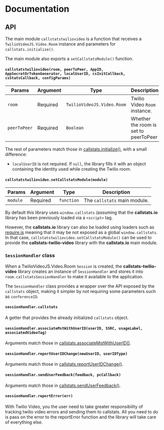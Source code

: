 # Documentation


## API

The main module `callstatstwiliovideo` is a function that receives a `TwilioVideoJS.Video.Room` instance and parameters for `callstats.initialize()`.

The main module also exports a `setCallstatsModule()` function.


#### `callstatstwiliovideo(room, peerToPeer, AppID, AppSecretOrTokenGenerator, localUserID, csInitCallback, csStatsCallback, configParams)`

| Params       | Argument  | Type                        | Description                            |
|--------------|-----------|-----------------------------|----------------------------------------|
| `room`       | Required  | `TwilioVideoJS.Video.Room`  | Twilio Video `Room` instance.          |
| `peerToPeer` | Required  | `Boolean`                   | Whether the room is set to peerToPeer  |

The rest of parameters match those in [callstats.initialize()](http://www.callstats.io/api/#callstats-initialize-with-app-secret), with a small difference:

* `localUserID` is not required. If `null`, the library fills it with an object containing the identity used while creating the Twilio room.


#### `callstatstwiliovideo.setCallstatsModule(module)`

| Params   | Argument  | Type        | Description                  |
|----------|-----------|-------------|------------------------------|
| `module` | Required  | `function`  | The `callstats` main module. |

By default this library uses `window.callstats` (assuming that the **callstats.io** library has been previously loaded via a `<script>` tag.

However, the **callstats.io** library can also be loaded using loaders such as [require.js](http://www.requirejs.org/) meaning that it may be not exposed as a global `window.callstats`. In that case, `callstatstwiliovideo.setCallstatsModule()` can be used to provide the **callstats-twilio-video** library with the **callstats.io** main module.


### `SessionHandler` class

When a TwilioVideoJS.Video.Room `Session` is created, the **callstats-twilio-video** library creates an instance of `SessionHandler` and stores it into `room.callstatsSessionHandler` to make it available to the application.

The `SessionHandler` class provides a wrapper over the API exposed by the `callstats` object, making it simpler by not requiring some parameters such as `conferenceID`.


#### `sessionHandler.callstats`

A getter that provides the already initialized `callstats` object.


#### `sessionHandler.associateMstWithUserID(userID, SSRC, usageLabel, associatedVideoTag)`

Arguments match those in [callstats.associateMstWithUserID()](http://www.callstats.io/api/#callstats-associatemstwithuserid).


#### `sessionHandler.reportUserIDChange(newUserID, userIDType)`

Arguments match those in [callstats.reportUserIDChange()](http://www.callstats.io/api/#callstats-reportuseridchange).


#### `sessionHandler.sendUserFeedback(feedback, pcCallback)`

Arguments match those in [callstats.sendUserFeedback()](http://www.callstats.io/api/#callstats-senduserfeedback).

#### `sessionHandler.reportError(err)`

With Twilio Video, you the user need to take greater responsibility of tracking twilio video errors and sending them to callstats. All you need to do is pass on the error to the reportError function and the library will take care of everything else.
